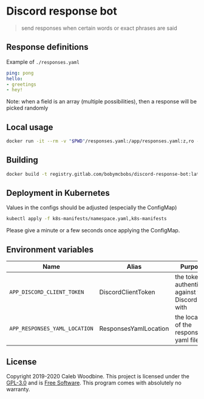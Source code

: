 # Discord response bot

> send responses when certain words or exact phrases are said

## Response definitions
Example of `./responses.yaml`

```yaml
ping: pong
hello:
- greetings
- hey!
```

Note: when a field is an array (multiple possibilities), then a response will be picked randomly

## Local usage
```bash
docker run -it --rm -v "$PWD"/responses.yaml:/app/responses.yaml:z,ro --env-file .env registry.gitlab.com/bobymcbobs/discord-response-bot
```

## Building
```bash
docker build -t registry.gitlab.com/bobymcbobs/discord-response-bot:latest .
```

## Deployment in Kubernetes
Values in the configs should be adjusted (especially the ConfigMap)

```bash
kubectl apply -f k8s-manifests/namespace.yaml,k8s-manifests
```

Please give a minute or a few seconds once applying the ConfigMap.

## Environment variables

| Name | Alias | Purpose | Defaults |
| - | - | - | - |
| `APP_DISCORD_CLIENT_TOKEN` | DiscordClientToken | the token to authenticate against the Discord API with | `''` |
| `APP_RESPONSES_YAML_LOCATION` | ResponsesYamlLocation | the location of the responses yaml file | `'./responses.yaml'` |

## License
Copyright 2019-2020 Caleb Woodbine.
This project is licensed under the [GPL-3.0](http://www.gnu.org/licenses/gpl-3.0.html) and is [Free Software](https://www.gnu.org/philosophy/free-sw.en.html).
This program comes with absolutely no warranty.

